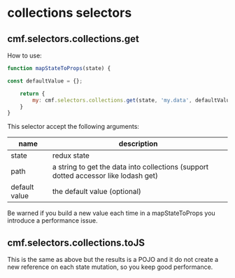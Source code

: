 # collections selectors

## cmf.selectors.collections.get

How to use:

```javascript
function mapStateToProps(state) {

const defaultValue = {};

    return {
        my: cmf.selectors.collections.get(state, 'my.data', defaultValue);
    }
}
```

This selector accept the following arguments:

| name | description |
| -- | -- |
| state| redux state |
| path | a string to get the data into collections (support dotted accessor like lodash get) |
| default value | the default value (optional) |

Be warned if you build a new value each time in a mapStateToProps you introduce a performance issue.

## cmf.selectors.collections.toJS

This is the same as above but the results is a POJO and it do not create a new reference on each state mutation, so you keep good performance.
